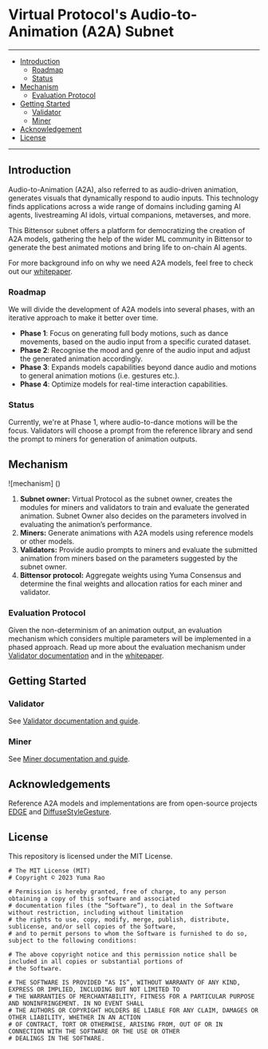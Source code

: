 # Virtual Protocol's Audio-to-Animation (A2A) Subnet

---
- [Introduction](#introduction)
  - [Roadmap](#roadmap)
  - [Status](#status)
- [Mechanism](#mechanism)
  - [Evaluation Protocol](#validator)  
- [Getting Started](#started)
  - [Validator](#validator)
  - [Miner](#miner)
- [Acknowledgement](#acknowledgement)
- [License](#license)
---

## Introduction
Audio-to-Animation (A2A), also referred to as audio-driven animation, generates visuals that dynamically respond to audio inputs. This technology finds applications across a wide range of domains including gaming AI agents, livestreaming AI idols, virtual companions, metaverses, and more.

This Bittensor subnet offers a platform for democratizing the creation of A2A models, gathering the help of the wider ML community in Bittensor to generate the best animated motions and bring life to on-chain AI agents.

For more background info on why we need A2A models, feel free to check out our [whitepaper]().

### Roadmap
We will divide the development of A2A models into several phases, with an iterative approach to make it better over time.

- **Phase 1**: Focus on generating full body motions, such as dance movements, based on the audio input from a specific curated dataset.
- **Phase 2**: Recognise the mood and genre of the audio input and adjust the generated animation accordingly.
- **Phase 3**: Expands models capabilities beyond dance audio and motions to general animation motions (i.e. gestures etc.).
- **Phase 4**: Optimize models for real-time interaction capabilities.

### Status
Currently, we're at Phase 1, where audio-to-dance motions will be the focus. Validators will choose a prompt from the reference library and send the prompt to miners for generation of animation outputs.

## Mechanism
![mechanism] ()
1. **Subnet owner:** Virtual Protocol as the subnet owner, creates the modules for miners and validators to train and evaluate the generated animation. Subnet Owner also decides on the parameters involved in evaluating the animation’s performance. 
2. **Miners:** Generate animations with A2A models using reference models or other models.
3. **Validators:** Provide audio prompts to miners and evaluate the submitted animation from miners based on the parameters suggested by the subnet owner. 
4. **Bittensor protocol:** Aggregate weights using Yuma Consensus and determine the final weights and allocation ratios for each miner and validator.

### Evaluation Protocol
Given the non-determinism of an animation output, an evaluation mechanism which considers multiple parameters will be implemented in a phased approach. Read up more about the evaluation mechanism under [Validator documentation](./docs/validator.md) and in the [whitepaper](). 

## Getting Started

### Validator
See [Validator documentation and guide](./docs/validator.md).

### Miner
See [Miner documentation and guide](./docs/miner.md).

## Acknowledgements
Reference A2A models and implementations are from open-source projects [EDGE](https://github.com/Stanford-TML/EDGE/tree/main) and [DiffuseStyleGesture](https://github.com/YoungSeng/DiffuseStyleGesture).

## License
This repository is licensed under the MIT License.
```text
# The MIT License (MIT)
# Copyright © 2023 Yuma Rao

# Permission is hereby granted, free of charge, to any person obtaining a copy of this software and associated
# documentation files (the “Software”), to deal in the Software without restriction, including without limitation
# the rights to use, copy, modify, merge, publish, distribute, sublicense, and/or sell copies of the Software,
# and to permit persons to whom the Software is furnished to do so, subject to the following conditions:

# The above copyright notice and this permission notice shall be included in all copies or substantial portions of
# the Software.

# THE SOFTWARE IS PROVIDED “AS IS”, WITHOUT WARRANTY OF ANY KIND, EXPRESS OR IMPLIED, INCLUDING BUT NOT LIMITED TO
# THE WARRANTIES OF MERCHANTABILITY, FITNESS FOR A PARTICULAR PURPOSE AND NONINFRINGEMENT. IN NO EVENT SHALL
# THE AUTHORS OR COPYRIGHT HOLDERS BE LIABLE FOR ANY CLAIM, DAMAGES OR OTHER LIABILITY, WHETHER IN AN ACTION
# OF CONTRACT, TORT OR OTHERWISE, ARISING FROM, OUT OF OR IN CONNECTION WITH THE SOFTWARE OR THE USE OR OTHER
# DEALINGS IN THE SOFTWARE.
```
